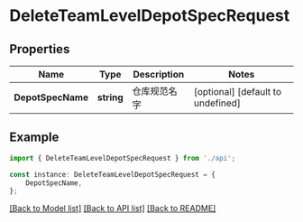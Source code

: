 # DeleteTeamLevelDepotSpecRequest


## Properties

Name | Type | Description | Notes
------------ | ------------- | ------------- | -------------
**DepotSpecName** | **string** | 仓库规范名字 | [optional] [default to undefined]

## Example

```typescript
import { DeleteTeamLevelDepotSpecRequest } from './api';

const instance: DeleteTeamLevelDepotSpecRequest = {
    DepotSpecName,
};
```

[[Back to Model list]](../README.md#documentation-for-models) [[Back to API list]](../README.md#documentation-for-api-endpoints) [[Back to README]](../README.md)
